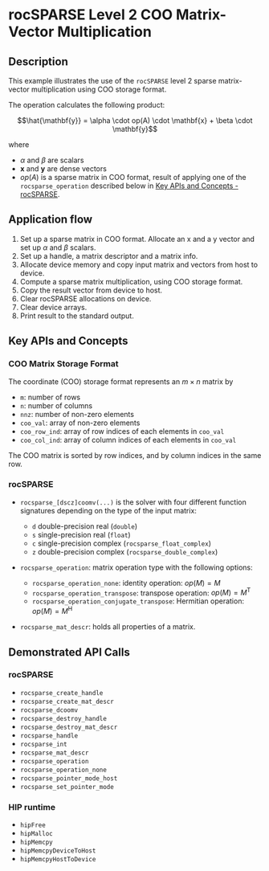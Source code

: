 # rocSPARSE Level 2 COO Matrix-Vector Multiplication

## Description

This example illustrates the use of the `rocSPARSE` level 2 sparse matrix-vector multiplication using COO storage format.

The operation calculates the following product:

$$\hat{\mathbf{y}} = \alpha \cdot op(A) \cdot \mathbf{x} + \beta \cdot \mathbf{y}$$

where

- $\alpha$ and $\beta$ are scalars
- $\mathbf{x}$ and $\mathbf{y}$ are dense vectors
- $op(A)$ is a sparse matrix in COO format, result of applying one of the `rocsparse_operation` described below in [Key APIs and Concepts - rocSPARSE](#rocsparse).

## Application flow

1. Set up a sparse matrix in COO format. Allocate an x and a y vector and set up $\alpha$ and $\beta$ scalars.
2. Set up a handle, a matrix descriptor and a matrix info.
3. Allocate device memory and copy input matrix and vectors from host to device.
4. Compute a sparse matrix multiplication, using COO storage format.
5. Copy the result vector from device to host.
6. Clear rocSPARSE allocations on device.
7. Clear device arrays.
8. Print result to the standard output.

## Key APIs and Concepts

### COO Matrix Storage Format

The coordinate (COO) storage format represents an $m \times n$ matrix by

- `m`: number of rows
- `n`: number of columns
- `nnz`: number of non-zero elements
- `coo_val`: array of non-zero elements
- `coo_row_ind`: array of row indices of each elements in `coo_val`
- `coo_col_ind`: array of column indices of each elements in `coo_val`

The COO matrix is sorted by row indices, and by column indices in the same row.

### rocSPARSE

- `rocsparse_[dscz]coomv(...)` is the solver with four different function signatures depending on the type of the input matrix:
  - `d` double-precision real (`double`)
  - `s` single-precision real (`float`)
  - `c` single-precision complex (`rocsparse_float_complex`)
  - `z` double-precision complex (`rocsparse_double_complex`)

- `rocsparse_operation`: matrix operation type with the following options:
  - `rocsparse_operation_none`: identity operation: $op(M) = M$
  - `rocsparse_operation_transpose`: transpose operation: $op(M) = M^\mathrm{T}$
  - `rocsparse_operation_conjugate_transpose`: Hermitian operation: $op(M) = M^\mathrm{H}$

- `rocsparse_mat_descr`: holds all properties of a matrix.

## Demonstrated API Calls

### rocSPARSE

- `rocsparse_create_handle`
- `rocsparse_create_mat_descr`
- `rocsparse_dcoomv`
- `rocsparse_destroy_handle`
- `rocsparse_destroy_mat_descr`
- `rocsparse_handle`
- `rocsparse_int`
- `rocsparse_mat_descr`
- `rocsparse_operation`
- `rocsparse_operation_none`
- `rocsparse_pointer_mode_host`
- `rocsparse_set_pointer_mode`

### HIP runtime

- `hipFree`
- `hipMalloc`
- `hipMemcpy`
- `hipMemcpyDeviceToHost`
- `hipMemcpyHostToDevice`
